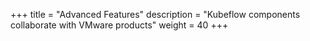 +++
title = "Advanced Features"
description = "Kubeflow components collaborate with VMware products"
weight = 40
+++